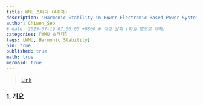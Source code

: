 ```yaml
---
title: WMU 스터디 (4주차)
description: 'Harmonic Stability in Power Electronic-Based Power Systems: Concept, Modeling, and Analysis'
author: Chiwon_Seo
# date: 2025-07-19 07:00:00 +0800 # 작성 날짜 (파일 명으로 대체)
categories: [WMU 스터디]
tags: [WMU, Harmonic Stability]
pin: true
published: true
math: true
mermaid: true
---
```



> [Link](https://ieeexplore.ieee.org/document/8323197)
> 
### 1. 개요
